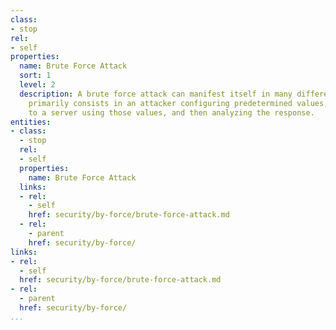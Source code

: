 ```yaml
---
class:
- stop
rel:
- self
properties:
  name: Brute Force Attack
  sort: 1
  level: 2
  description: A brute force attack can manifest itself in many different ways, but
    primarily consists in an attacker configuring predetermined values, making requests
    to a server using those values, and then analyzing the response.
entities:
- class:
  - stop
  rel:
  - self
  properties:
    name: Brute Force Attack
  links:
  - rel:
    - self
    href: security/by-force/brute-force-attack.md
  - rel:
    - parent
    href: security/by-force/
links:
- rel:
  - self
  href: security/by-force/brute-force-attack.md
- rel:
  - parent
  href: security/by-force/
...
```

